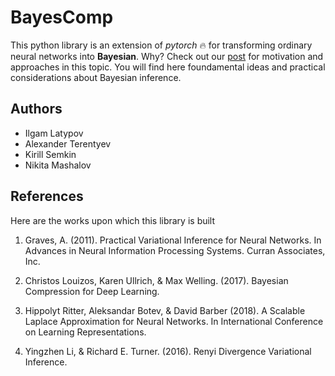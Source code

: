 # BayesComp

This python library is an extension of *pytorch* :fire: for transforming ordinary neural networks into **Bayesian**. Why? Check out our [post](https://intsystems.github.io/bayes_deep_compression/blog/) for motivation and approaches in this topic. You will find here foundamental ideas and practical considerations about Bayesian inference.

## Authors

- Ilgam Latypov
- Alexander Terentyev
- Kirill Semkin
- Nikita Mashalov

## References

Here are the works upon which this library is built

1. Graves, A. (2011). Practical Variational Inference for Neural Networks. In Advances in Neural Information Processing Systems. Curran Associates, Inc.

2. Christos Louizos, Karen Ullrich, & Max Welling. (2017). Bayesian Compression for Deep Learning.

3. Hippolyt Ritter, Aleksandar Botev, & David Barber (2018). A Scalable Laplace Approximation for Neural Networks. In International Conference on Learning Representations.

4. Yingzhen Li, & Richard E. Turner. (2016). Renyi Divergence Variational Inference.